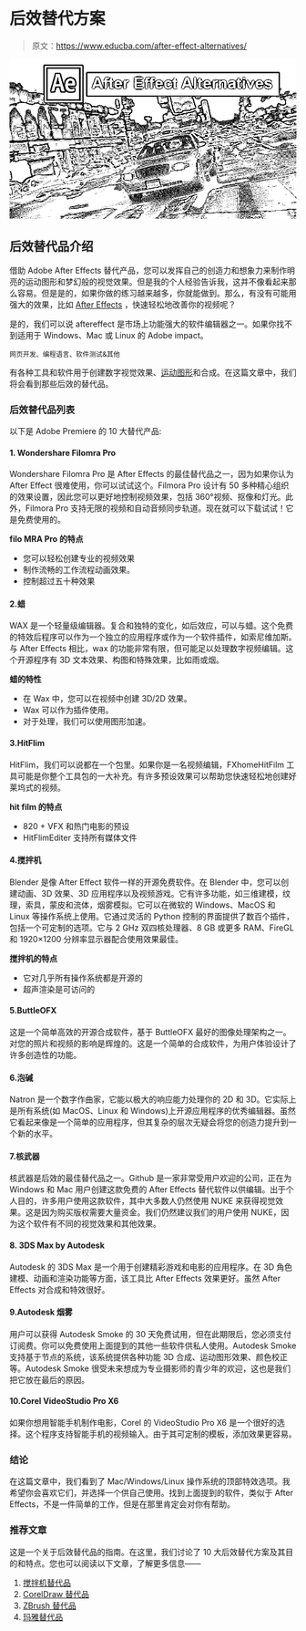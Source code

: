 # 后效替代方案

> 原文：<https://www.educba.com/after-effect-alternatives/>

![After Effect Alternatives](img/41531848aef6a6d02cb06a901c78aca1.png)



## 后效替代品介绍

借助 Adobe After Effects 替代产品，您可以发挥自己的创造力和想象力来制作明亮的运动图形和梦幻般的视觉效果。但是我的个人经验告诉我，这并不像看起来那么容易。但是是的，如果你做的练习越来越多，你就能做到。那么，有没有可能用强大的效果，比如 [After Effects](https://www.educba.com/what-is-after-effects/) ，快速轻松地改善你的视频呢？

是的，我们可以说 aftereffect 是市场上功能强大的软件编辑器之一。如果你找不到适用于 Windows、Mac 或 Linux 的 Adobe impact。

<small>网页开发、编程语言、软件测试&其他</small>

有各种工具和软件用于创建数字视觉效果、[运动图形](https://www.educba.com/what-is-motion-graphics/)和合成。在这篇文章中，我们将会看到那些后效的替代品。

### 后效替代品列表

以下是 Adobe Premiere 的 10 大替代产品:

#### 1\. Wondershare Filomra Pro

Wondershare Filomra Pro 是 After Effects 的最佳替代品之一，因为如果你认为 After Effect 很难使用，你可以试试这个。Filmora Pro 设计有 50 多种精心组织的效果设置，因此您可以更好地控制视频效果，包括 360°视频、抠像和灯光。此外，Filmora Pro 支持无限的视频和自动音频同步轨道。现在就可以下载试试！它是免费使用的。

**filo MRA Pro 的特点**

*   您可以轻松创建专业的视频效果
*   制作流畅的工作流程动画效果。
*   控制超过五十种效果

#### 2.蜡

WAX 是一个轻量级编辑器。复合和独特的变化，如后效应，可以与蜡。这个免费的特效后程序可以作为一个独立的应用程序或作为一个软件插件，如索尼维加斯。与 After Effects 相比，wax 的功能非常有限，但可能足以处理数字视频编辑。这个开源程序有 3D 文本效果、构图和特殊效果，比如雨或烟。

**蜡的特性**

*   在 Wax 中，您可以在视频中创建 3D/2D 效果。
*   Wax 可以作为插件使用。
*   对于处理，我们可以使用图形加速。

#### 3.HitFlim

HitFlim，我们可以说都在一个包里。如果你是一名视频编辑，FXhomeHitFilm 工具可能是你整个工具包的一大补充。有许多预设效果可以帮助您快速轻松地创建好莱坞式的视频。

**hit film 的特点**

*   820 + VFX 和热门电影的预设
*   HitFlimEditer 支持所有媒体文件

#### 4.搅拌机

Blender 是像 After Effect 软件一样的开源免费软件。在 Blender 中，您可以创建动画、3D 效果、3D 应用程序以及视频游戏。它有许多功能，如三维建模，纹理，索具，蒙皮和流体，烟雾模拟。它可以在微软的 Windows、MacOS 和 Linux 等操作系统上使用。它通过灵活的 Python 控制的界面提供了数百个插件，包括一个可定制的选项。它与 2 GHz 双四核处理器、8 GB 或更多 RAM、FireGL 和 1920×1200 分辨率显示器配合使用效果最佳。

**搅拌机的特点**

*   它对几乎所有操作系统都是开源的
*   超声渲染是可访问的

#### 5.ButtleOFX

这是一个简单高效的开源合成软件，基于 ButtleOFX 最好的图像处理架构之一。对您的照片和视频的影响是辉煌的。这是一个简单的合成软件，为用户体验设计了许多创造性的功能。

#### 6.泡碱

Natron 是一个数字作曲家，它能以极大的响应能力处理你的 2D 和 3D。它实际上是所有系统(如 MacOS、Linux 和 Windows)上开源应用程序的优秀编辑器。虽然它看起来像是一个简单的应用程序，但其复杂的层次无疑会将您的创造力提升到一个新的水平。

#### 7.核武器

核武器是后效的最佳替代品之一。Github 是一家非常受用户欢迎的公司，正在为 Windows 和 Mac 用户创建这款免费的 After Effects 替代软件以供编辑。出于个人目的，许多用户使用这款软件，其中大多数人仍然使用 NUKE 来获得视觉效果。这是因为购买版权需要大量资金。我们仍然建议我们的用户使用 NUKE，因为这个软件有不同的视觉效果和其他效果。

#### 8\. 3DS Max by Autodesk

Autodesk 的 3DS Max 是一个用于创建精彩游戏和电影的应用程序。在 3D 角色建模、动画和渲染功能等方面，该工具比 After Effects 效果更好。虽然 After Effects 对合成和特效很好。

#### 9.Autodesk 烟雾

用户可以获得 Autodesk Smoke 的 30 天免费试用，但在此期限后，您必须支付订阅费。你可以免费使用上面提到的其他一些软件供私人使用。Autodesk Smoke 支持基于节点的系统，该系统提供各种功能 3D 合成、运动图形效果、颜色校正等。Autodesk Smoke 很受未来想成为专业摄影师的青少年的欢迎，这也是我们把它放在最后的原因。

#### 10.Corel VideoStudio Pro X6

如果你想用智能手机制作电影，Corel 的 VideoStudio Pro X6 是一个很好的选择。这个程序支持智能手机的视频输入。由于其可定制的模板，添加效果更容易。

### 结论

在这篇文章中，我们看到了 Mac/Windows/Linux 操作系统的顶部特效选项。我希望你会喜欢它们，并选择一个供自己使用。找到上面提到的软件，类似于 After Effects，不是一件简单的工作，但是在那里肯定会对你有帮助。

### 推荐文章

这是一个关于后效替代品的指南。在这里，我们讨论了 10 大后效替代方案及其目的和特点。您也可以阅读以下文章，了解更多信息——

1.  [搅拌机替代品](https://www.educba.com/blender-alternatives/)
2.  [CorelDraw 替代品](https://www.educba.com/coreldraw-alternatives/)
3.  [ZBrush 替代品](https://www.educba.com/zbrush-alternatives/)
4.  [玛雅替代品](https://www.educba.com/maya-alternatives/)





